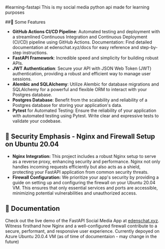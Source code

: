 #learning-fastapi
This is my social media python api made for learning purposes

##🔗 Some Features
- **GitHub Actions CI/CD Pipeline**: Automated testing and deployment with a streamlined Continuous Integration and Continuous Deployment (CI/CD) pipeline using GitHub Actions.
Documentation: Find detailed documentation at edenschat.xyz/docs for easy reference and step-by-step instructions.
- **FastAPI Framework**: Incredible speed and simplicity for building robust APIs.
- **JWT Authentication**: Secure your API with JSON Web Token (JWT) authentication, providing a robust and efficient way to manage user sessions.
- **Alembic and SQLAlchemy**: Utilize Alembic for database migrations and SQLAlchemy for a powerful and flexible ORM to interact with your Postgres database.
- **Postgres Database**: Benefit from the scalability and reliability of a Postgres database for storing your application's data.
- **Pytest** for Automated Testing: Ensure the reliability of your application with automated testing using Pytest. Write clear and expressive tests to validate your codebase.

## 🔐 Security Emphasis - Nginx and Firewall Setup on Ubuntu 20.04
- **Nginx Integration:** This project includes a robust Nginx setup to serve as a reverse proxy, enhancing security and performance. Nginx not only handles incoming requests efficiently but also acts as a shield, protecting your FastAPI application from common security threats.
- **Firewall Configuration:** We prioritize your app's security by providing a guide on setting up and configuring the firewall on your Ubuntu 20.04 VM. This ensures that only essential services and ports are accessible, minimizing potential vulnerabilities and unauthorized access.


## 📘 Documentation
Check out the live demo of the FastAPI Social Media App at [edenschat.xyz](https://edenschat.xyz). Witness firsthand how Nginx and a well-configured firewall contribute to a secure, performant, and responsive user experience.
Currently depoyed on Azure Ubuntu  20.0.4 VM (as of time of documentaion - may change in the future)
